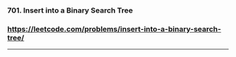 ### 701. Insert into a Binary Search Tree
### https://leetcode.com/problems/insert-into-a-binary-search-tree/
---
